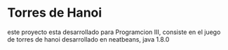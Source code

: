 # Torres de Hanoi
 este proyecto esta desarrollado para Programcion III, consiste en el juego de torres de hanoi 
desarrollado en neatbeans, java 1.8.0
